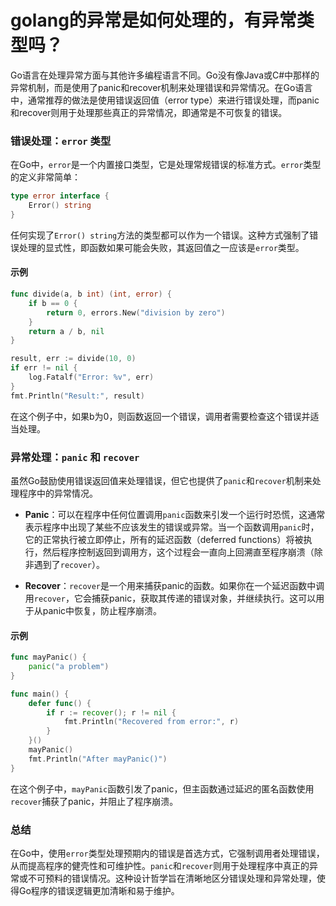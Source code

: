 # golang的异常是如何处理的，有异常类型吗？



Go语言在处理异常方面与其他许多编程语言不同。Go没有像Java或C#中那样的异常机制，而是使用了panic和recover机制来处理错误和异常情况。在Go语言中，通常推荐的做法是使用错误返回值（error type）来进行错误处理，而panic和recover则用于处理那些真正的异常情况，即通常是不可恢复的错误。

### 错误处理：`error` 类型
在Go中，`error`是一个内置接口类型，它是处理常规错误的标准方式。`error`类型的定义非常简单：

```go
type error interface {
    Error() string
}
```

任何实现了`Error() string`方法的类型都可以作为一个错误。这种方式强制了错误处理的显式性，即函数如果可能会失败，其返回值之一应该是`error`类型。

#### 示例

```go
func divide(a, b int) (int, error) {
    if b == 0 {
        return 0, errors.New("division by zero")
    }
    return a / b, nil
}

result, err := divide(10, 0)
if err != nil {
    log.Fatalf("Error: %v", err)
}
fmt.Println("Result:", result)
```

在这个例子中，如果b为0，则函数返回一个错误，调用者需要检查这个错误并适当处理。

### 异常处理：`panic` 和 `recover`
虽然Go鼓励使用错误返回值来处理错误，但它也提供了`panic`和`recover`机制来处理程序中的异常情况。

- **Panic**：可以在程序中任何位置调用`panic`函数来引发一个运行时恐慌，这通常表示程序中出现了某些不应该发生的错误或异常。当一个函数调用`panic`时，它的正常执行被立即停止，所有的延迟函数（deferred functions）将被执行，然后程序控制返回到调用方，这个过程会一直向上回溯直至程序崩溃（除非遇到了`recover`）。

- **Recover**：`recover`是一个用来捕获panic的函数。如果你在一个延迟函数中调用`recover`，它会捕获panic，获取其传递的错误对象，并继续执行。这可以用于从panic中恢复，防止程序崩溃。

#### 示例

```go
func mayPanic() {
    panic("a problem")
}

func main() {
    defer func() {
        if r := recover(); r != nil {
            fmt.Println("Recovered from error:", r)
        }
    }()
    mayPanic()
    fmt.Println("After mayPanic()")
}
```

在这个例子中，`mayPanic`函数引发了panic，但主函数通过延迟的匿名函数使用`recover`捕获了panic，并阻止了程序崩溃。

### 总结
在Go中，使用`error`类型处理预期内的错误是首选方式，它强制调用者处理错误，从而提高程序的健壳性和可维护性。`panic`和`recover`则用于处理程序中真正的异常或不可预料的错误情况。这种设计哲学旨在清晰地区分错误处理和异常处理，使得Go程序的错误逻辑更加清晰和易于维护。